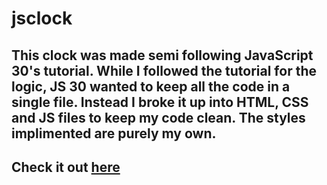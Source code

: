 # jsclock

## This clock was made semi following JavaScript 30's tutorial. While I followed the tutorial for the logic, JS 30 wanted to keep all the code in a single file. Instead I broke it up into HTML, CSS and JS files to keep my code clean. The styles implimented are purely my own.

## Check it out <a href="https://jsclock.vercel.app/">here</a>
